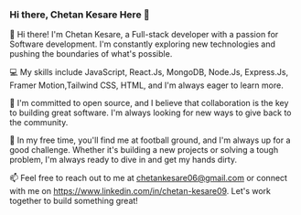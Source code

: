 ### Hi there, Chetan Kesare Here 👋

👋 Hi there! I'm Chetan Kesare, a Full-stack developer with a passion for Software development. I'm constantly exploring new technologies and pushing the boundaries of what's possible.

💻 My skills include JavaScript, React.Js, MongoDB, Node.Js, Express.Js, Framer Motion,Tailwind CSS, HTML, and I'm always eager to learn more.

🌟 I'm committed to open source, and I believe that collaboration is the key to building great software. I'm always looking for new ways to give back to the community.

🚀 In my free time, you'll find me at football ground, and I'm always up for a good challenge. Whether it's building a new projects or solving a tough problem, I'm always ready to dive in and get my hands dirty.

📫 Feel free to reach out to me at chetankesare06@gmail.com or connect with me on https://www.linkedin.com/in/chetan-kesare09. Let's work together to build something great!
